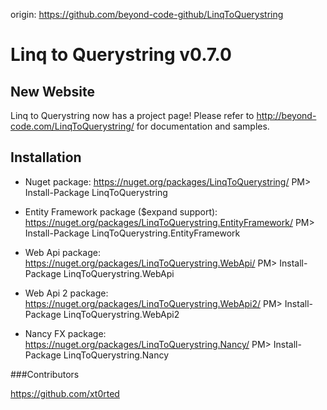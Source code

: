 origin: https://github.com/beyond-code-github/LinqToQuerystring

Linq to Querystring v0.7.0
==========================

## New Website
Linq to Querystring now has a project page! Please refer to http://beyond-code.com/LinqToQuerystring/ for documentation and samples.

## Installation

* Nuget package: https://nuget.org/packages/LinqToQuerystring/
PM> Install-Package LinqToQuerystring

* Entity Framework package ($expand support): https://nuget.org/packages/LinqToQuerystring.EntityFramework/
PM> Install-Package LinqToQuerystring.EntityFramework

* Web Api package: https://nuget.org/packages/LinqToQuerystring.WebApi/
PM> Install-Package LinqToQuerystring.WebApi

* Web Api 2 package: https://nuget.org/packages/LinqToQuerystring.WebApi2/
PM> Install-Package LinqToQuerystring.WebApi2

* Nancy FX package: https://nuget.org/packages/LinqToQuerystring.Nancy/
PM> Install-Package LinqToQuerystring.Nancy


###Contributors

https://github.com/xt0rted
